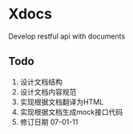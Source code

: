 # Xdocs
Develop restful api with documents

## Todo

1. 设计文档结构
2. 设计文档内容规范 
3. 实现根据文档翻译为HTML
4. 实现根据文档生成mock接口代码
5. 修订日期 07-01-11
